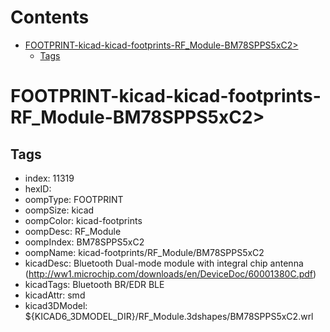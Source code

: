 



Contents
========

* [FOOTPRINT-kicad-kicad-footprints-RF_Module-BM78SPPS5xC2>](#footprint-kicad-kicad-footprints-rf_module-bm78spps5xc2)
	* [Tags](#tags)

# FOOTPRINT-kicad-kicad-footprints-RF_Module-BM78SPPS5xC2>

## Tags

- index: 11319
- hexID: 
- oompType: FOOTPRINT
- oompSize: kicad
- oompColor: kicad-footprints
- oompDesc: RF_Module
- oompIndex: BM78SPPS5xC2
- oompName: kicad-footprints/RF_Module/BM78SPPS5xC2
- kicadDesc: Bluetooth Dual-mode module with integral chip antenna (http://ww1.microchip.com/downloads/en/DeviceDoc/60001380C.pdf)
- kicadTags: Bluetooth BR/EDR BLE
- kicadAttr: smd
- kicad3DModel: ${KICAD6_3DMODEL_DIR}/RF_Module.3dshapes/BM78SPPS5xC2.wrl
